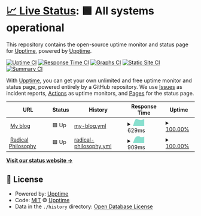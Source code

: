 # [📈 Live Status](https://upptime.github.io/upptime): <!--live status--> **🟩 All systems operational**

This repository contains the open-source uptime monitor and status page for [Upptime](https://upptime.js.org), powered by [Upptime](https://github.com/upptime/upptime).

[![Uptime CI](https://github.com/danielnemenyi/upptime/workflows/Uptime%20CI/badge.svg)](https://github.com/danielnemenyi/upptime/actions?query=workflow%3A%22Uptime+CI%22)
[![Response Time CI](https://github.com/danielnemenyi/upptime/workflows/Response%20Time%20CI/badge.svg)](https://github.com/danielnemenyi/upptime/actions?query=workflow%3A%22Response+Time+CI%22)
[![Graphs CI](https://github.com/danielnemenyi/upptime/workflows/Graphs%20CI/badge.svg)](https://github.com/danielnemenyi/upptime/actions?query=workflow%3A%22Graphs+CI%22)
[![Static Site CI](https://github.com/danielnemenyi/upptime/workflows/Static%20Site%20CI/badge.svg)](https://github.com/danielnemenyi/upptime/actions?query=workflow%3A%22Static+Site+CI%22)
[![Summary CI](https://github.com/danielnemenyi/upptime/workflows/Summary%20CI/badge.svg)](https://github.com/danielnemenyi/upptime/actions?query=workflow%3A%22Summary+CI%22)

With [Upptime](https://upptime.js.org), you can get your own unlimited and free uptime monitor and status page, powered entirely by a GitHub repository. We use [Issues](https://github.com/upptime/upptime/issues) as incident reports, [Actions](https://github.com/danielnemenyi/upptime/actions) as uptime monitors, and [Pages](https://upptime.github.io/upptime) for the status page.

<!--start: status pages-->
<!-- This summary is generated by Upptime (https://github.com/upptime/upptime) -->
<!-- Do not edit this manually, your changes will be overwritten -->
<!-- prettier-ignore -->
| URL | Status | History | Response Time | Uptime |
| --- | ------ | ------- | ------------- | ------ |
| <img alt="" src="https://favicons.githubusercontent.com/danielnemenyi.net" height="13"> [My blog](https://danielnemenyi.net) | 🟩 Up | [my-blog.yml](https://github.com/danielnemenyi/upptime/commits/HEAD/history/my-blog.yml) | <details><summary><img alt="Response time graph" src="./graphs/my-blog/response-time-week.png" height="20"> 629ms</summary><br><a href="https://danielnemenyi.github.io/upptime/history/my-blog"><img alt="Response time 629" src="https://img.shields.io/endpoint?url=https%3A%2F%2Fraw.githubusercontent.com%2Fdanielnemenyi%2Fupptime%2FHEAD%2Fapi%2Fmy-blog%2Fresponse-time.json"></a><br><a href="https://danielnemenyi.github.io/upptime/history/my-blog"><img alt="24-hour response time 629" src="https://img.shields.io/endpoint?url=https%3A%2F%2Fraw.githubusercontent.com%2Fdanielnemenyi%2Fupptime%2FHEAD%2Fapi%2Fmy-blog%2Fresponse-time-day.json"></a><br><a href="https://danielnemenyi.github.io/upptime/history/my-blog"><img alt="7-day response time 629" src="https://img.shields.io/endpoint?url=https%3A%2F%2Fraw.githubusercontent.com%2Fdanielnemenyi%2Fupptime%2FHEAD%2Fapi%2Fmy-blog%2Fresponse-time-week.json"></a><br><a href="https://danielnemenyi.github.io/upptime/history/my-blog"><img alt="30-day response time 629" src="https://img.shields.io/endpoint?url=https%3A%2F%2Fraw.githubusercontent.com%2Fdanielnemenyi%2Fupptime%2FHEAD%2Fapi%2Fmy-blog%2Fresponse-time-month.json"></a><br><a href="https://danielnemenyi.github.io/upptime/history/my-blog"><img alt="1-year response time 629" src="https://img.shields.io/endpoint?url=https%3A%2F%2Fraw.githubusercontent.com%2Fdanielnemenyi%2Fupptime%2FHEAD%2Fapi%2Fmy-blog%2Fresponse-time-year.json"></a></details> | <details><summary><a href="https://danielnemenyi.github.io/upptime/history/my-blog">100.00%</a></summary><a href="https://danielnemenyi.github.io/upptime/history/my-blog"><img alt="All-time uptime 100.00%" src="https://img.shields.io/endpoint?url=https%3A%2F%2Fraw.githubusercontent.com%2Fdanielnemenyi%2Fupptime%2FHEAD%2Fapi%2Fmy-blog%2Fuptime.json"></a><br><a href="https://danielnemenyi.github.io/upptime/history/my-blog"><img alt="24-hour uptime 100.00%" src="https://img.shields.io/endpoint?url=https%3A%2F%2Fraw.githubusercontent.com%2Fdanielnemenyi%2Fupptime%2FHEAD%2Fapi%2Fmy-blog%2Fuptime-day.json"></a><br><a href="https://danielnemenyi.github.io/upptime/history/my-blog"><img alt="7-day uptime 100.00%" src="https://img.shields.io/endpoint?url=https%3A%2F%2Fraw.githubusercontent.com%2Fdanielnemenyi%2Fupptime%2FHEAD%2Fapi%2Fmy-blog%2Fuptime-week.json"></a><br><a href="https://danielnemenyi.github.io/upptime/history/my-blog"><img alt="30-day uptime 100.00%" src="https://img.shields.io/endpoint?url=https%3A%2F%2Fraw.githubusercontent.com%2Fdanielnemenyi%2Fupptime%2FHEAD%2Fapi%2Fmy-blog%2Fuptime-month.json"></a><br><a href="https://danielnemenyi.github.io/upptime/history/my-blog"><img alt="1-year uptime 100.00%" src="https://img.shields.io/endpoint?url=https%3A%2F%2Fraw.githubusercontent.com%2Fdanielnemenyi%2Fupptime%2FHEAD%2Fapi%2Fmy-blog%2Fuptime-year.json"></a></details>
| <img alt="" src="https://favicons.githubusercontent.com/www.radicalphilosophy.com" height="13"> [Radical Philosophy](https://www.radicalphilosophy.com) | 🟩 Up | [radical-philosophy.yml](https://github.com/danielnemenyi/upptime/commits/HEAD/history/radical-philosophy.yml) | <details><summary><img alt="Response time graph" src="./graphs/radical-philosophy/response-time-week.png" height="20"> 909ms</summary><br><a href="https://danielnemenyi.github.io/upptime/history/radical-philosophy"><img alt="Response time 909" src="https://img.shields.io/endpoint?url=https%3A%2F%2Fraw.githubusercontent.com%2Fdanielnemenyi%2Fupptime%2FHEAD%2Fapi%2Fradical-philosophy%2Fresponse-time.json"></a><br><a href="https://danielnemenyi.github.io/upptime/history/radical-philosophy"><img alt="24-hour response time 909" src="https://img.shields.io/endpoint?url=https%3A%2F%2Fraw.githubusercontent.com%2Fdanielnemenyi%2Fupptime%2FHEAD%2Fapi%2Fradical-philosophy%2Fresponse-time-day.json"></a><br><a href="https://danielnemenyi.github.io/upptime/history/radical-philosophy"><img alt="7-day response time 909" src="https://img.shields.io/endpoint?url=https%3A%2F%2Fraw.githubusercontent.com%2Fdanielnemenyi%2Fupptime%2FHEAD%2Fapi%2Fradical-philosophy%2Fresponse-time-week.json"></a><br><a href="https://danielnemenyi.github.io/upptime/history/radical-philosophy"><img alt="30-day response time 909" src="https://img.shields.io/endpoint?url=https%3A%2F%2Fraw.githubusercontent.com%2Fdanielnemenyi%2Fupptime%2FHEAD%2Fapi%2Fradical-philosophy%2Fresponse-time-month.json"></a><br><a href="https://danielnemenyi.github.io/upptime/history/radical-philosophy"><img alt="1-year response time 909" src="https://img.shields.io/endpoint?url=https%3A%2F%2Fraw.githubusercontent.com%2Fdanielnemenyi%2Fupptime%2FHEAD%2Fapi%2Fradical-philosophy%2Fresponse-time-year.json"></a></details> | <details><summary><a href="https://danielnemenyi.github.io/upptime/history/radical-philosophy">100.00%</a></summary><a href="https://danielnemenyi.github.io/upptime/history/radical-philosophy"><img alt="All-time uptime 100.00%" src="https://img.shields.io/endpoint?url=https%3A%2F%2Fraw.githubusercontent.com%2Fdanielnemenyi%2Fupptime%2FHEAD%2Fapi%2Fradical-philosophy%2Fuptime.json"></a><br><a href="https://danielnemenyi.github.io/upptime/history/radical-philosophy"><img alt="24-hour uptime 100.00%" src="https://img.shields.io/endpoint?url=https%3A%2F%2Fraw.githubusercontent.com%2Fdanielnemenyi%2Fupptime%2FHEAD%2Fapi%2Fradical-philosophy%2Fuptime-day.json"></a><br><a href="https://danielnemenyi.github.io/upptime/history/radical-philosophy"><img alt="7-day uptime 100.00%" src="https://img.shields.io/endpoint?url=https%3A%2F%2Fraw.githubusercontent.com%2Fdanielnemenyi%2Fupptime%2FHEAD%2Fapi%2Fradical-philosophy%2Fuptime-week.json"></a><br><a href="https://danielnemenyi.github.io/upptime/history/radical-philosophy"><img alt="30-day uptime 100.00%" src="https://img.shields.io/endpoint?url=https%3A%2F%2Fraw.githubusercontent.com%2Fdanielnemenyi%2Fupptime%2FHEAD%2Fapi%2Fradical-philosophy%2Fuptime-month.json"></a><br><a href="https://danielnemenyi.github.io/upptime/history/radical-philosophy"><img alt="1-year uptime 100.00%" src="https://img.shields.io/endpoint?url=https%3A%2F%2Fraw.githubusercontent.com%2Fdanielnemenyi%2Fupptime%2FHEAD%2Fapi%2Fradical-philosophy%2Fuptime-year.json"></a></details>

<!--end: status pages-->

[**Visit our status website →**](https://upptime.github.io/upptime)

## 📄 License

- Powered by: [Upptime](https://github.com/upptime/upptime)
- Code: [MIT](./LICENSE) © [Upptime](https://upptime.js.org)
- Data in the `./history` directory: [Open Database License](https://opendatacommons.org/licenses/odbl/1-0/)
